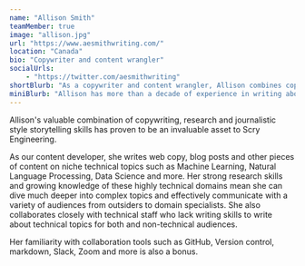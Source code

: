 ```yaml
---
name: "Allison Smith"
teamMember: true
image: "allison.jpg"
url: "https://www.aesmithwriting.com/"
location: "Canada"
bio: "Copywriter and content wrangler"
socialUrls:
    - "https://twitter.com/aesmithwriting"
shortBlurb: "As a copywriter and content wrangler, Allison combines copywriting, research and journalistic style storytelling skills to dive deep into niche technical topics such as Machine Learning, Natural Language Processing, Data Science and more. She's most passionate about helping audiences understand the benefits and impact of these ever-evolving fields, and relishes the opportunity to help highly technical companies connect with potential customers. Her familiarity with collaboration tools such as GitHub, Version control, markdown, Slack, Zoom and others is also a bonus."
miniBlurb: "Allison has more than a decade of experience in writing about a wide range of topics, most recently Machine Learning, Natural Language Processing, Data Science and more. As a copywriter and content wrangler, she dives deep into complex subject matter to communicate with a variety of audiences, from outsiders to domain specialists."
---
```


Allison's valuable combination of copywriting, research and journalistic style storytelling skills has proven to be an invaluable asset to Scry Engineering.

As our content developer, she writes web copy, blog posts and other pieces of content on niche technical topics such as Machine Learning, Natural Language Processing, Data Science and more. Her strong research skills and growing knowledge of these highly technical domains mean she can dive much deeper into complex topics and effectively communicate with a variety of audiences from outsiders to domain specialists. She also collaborates closely with technical staff who lack writing skills to write about technical topics for both and non-technical audiences.

Her familiarity with collaboration tools such as GitHub, Version control, markdown, Slack, Zoom and more is also a bonus.
